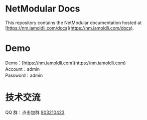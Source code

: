 # NetModular Docs

This repository contains the NetModular documentation hosted at [https://nm.iamoldli.com/docs](https://nm.iamoldli.com/docs).

# Demo

Demo：[https://nm.iamoldli.com](https://nm.iamoldli.com)  
Account：admin  
Password：admin

# 技术交流

QQ 群：点击加群 [903210423](http://shang.qq.com/wpa/qunwpa?idkey=cfc871fccc7173f17ac2c9d12c8a31a7549c260e6aefcb6a40fdcc4b423940b0)

<img style="width:300px;" :src="$withBase('/images/qq.jpg')" />
